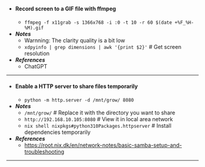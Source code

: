 - #### Record screen to a GIF file with ffmpeg
    - `ffmpeg -f x11grab -s 1366x768 -i :0 -t 10 -r 60 $(date +%F_%H-%M).gif`
- ***Notes***
    - Warnning: The clarity quality is a bit low
    - `xdpyinfo | grep dimensions | awk '{print $2}'` # Get screen resolution
- ***References***
    - ChatGPT
- ---
- #### Enable a HTTP server to share files temporarily
    - `python -m http.server -d /mnt/grow/ 8080`
- ***Notes***
    - `/mnt/grow/` # Replace it with the directory you want to share
    - `http://192.168.10.105:8080` # View it in local area network
    - `nix shell nixpkgs#python310Packages.httpserver` # Install dependencies temporarily
- ***References***
    - https://root.nix.dk/en/network-notes/basic-samba-setup-and-troubleshooting
- ---
